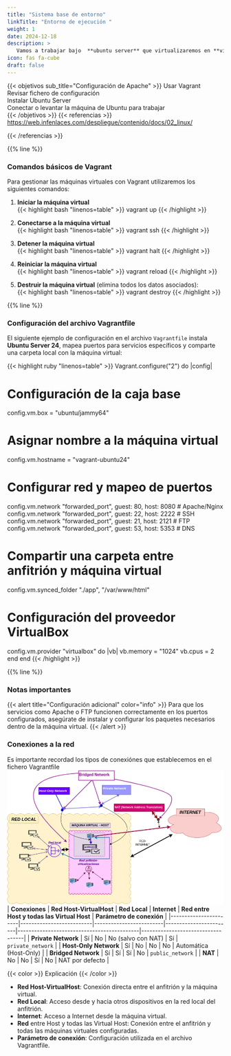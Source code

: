 ```yaml
---
title: "Sistema base de entorno"
linkTitle: "Entorno de ejecución "
weight: 1
date: 2024-12-18
description: >
   Vamos a trabajar bajo  **ubuntu server** que virtualizaremos en **virtual box** usando **vagrant**.
icon: fas fa-cube
draft: false
---
```


{{< objetivos sub_title="Configuración de Apache" >}}
Usar Vagrant  
Revisar fichero de configuración  
Instalar Ubuntu Server  
Conectar o levantar la máquina de Ubuntu para trabajar  
{{< /objetivos >}}
{{< referencias  >}}
https://web.infenlaces.com/despliegue/contenido/docs/02_linux/

{{< /referencias >}}
  
{{% line %}}

### **Comandos básicos de Vagrant**

Para gestionar las máquinas virtuales con Vagrant utilizaremos los siguientes comandos:

1. **Iniciar la máquina virtual**  
   {{< highlight bash "linenos=table" >}}
   vagrant up
   {{< /highlight >}}

2. **Conectarse a la máquina virtual**  
   {{< highlight bash "linenos=table" >}}
   vagrant ssh
   {{< /highlight >}}

3. **Detener la máquina virtual**  
   {{< highlight bash "linenos=table" >}}
   vagrant halt
   {{< /highlight >}}

4. **Reiniciar la máquina virtual**  
   {{< highlight bash "linenos=table" >}}
   vagrant reload
   {{< /highlight >}}

5. **Destruir la máquina virtual** (elimina todos los datos asociados):  
   {{< highlight bash "linenos=table" >}}
   vagrant destroy
   {{< /highlight >}}

{{% line %}}

### **Configuración del archivo Vagrantfile**

El siguiente ejemplo de configuración en el archivo `Vagrantfile` instala **Ubuntu Server 24**, mapea puertos para servicios específicos y comparte una carpeta local con la máquina virtual:

{{< highlight ruby "linenos=table" >}}
Vagrant.configure("2") do |config|
# Configuración de la caja base
config.vm.box = "ubuntu/jammy64"

# Asignar nombre a la máquina virtual
config.vm.hostname = "vagrant-ubuntu24"

# Configurar red y mapeo de puertos
config.vm.network "forwarded_port", guest: 80, host: 8080  # Apache/Nginx
config.vm.network "forwarded_port", guest: 22, host: 2222  # SSH
config.vm.network "forwarded_port", guest: 21, host: 2121  # FTP
config.vm.network "forwarded_port", guest: 53, host: 5353  # DNS

# Compartir una carpeta entre anfitrión y máquina virtual
config.vm.synced_folder "./app", "/var/www/html"

# Configuración del proveedor VirtualBox
config.vm.provider "virtualbox" do |vb|
vb.memory = "1024"
vb.cpus = 2
end
end
{{< /highlight >}}

{{% line %}}

### **Notas importantes**

{{< alert title="Configuración adicional" color="info" >}}
Para que los servicios como Apache o FTP funcionen correctamente en los puertos configurados, asegúrate de instalar y configurar los paquetes necesarios dentro de la máquina virtual.
{{< /alert >}}

### Conexiones a la red
Es importante recordad los tipos de conexiónes que establecemos en el fichero Vagrantfile
![net_vagrant.webp](net_vagrant.webp)
| **Conexiones**       | **Red Host-VirtualHost** | **Red Local**          | **Internet**          | **Red entre Host y todas las Virtual Host** | **Parámetro de conexión**        |
|-----------------------|--------------------------|-------------------------|------------------------|--------------------------------------------|-----------------------------------|
| **Private Network**   | Sí                      | No                      | No (salvo con NAT)    | Sí                                         | `private_network`                |
| **Host-Only Network** | Sí                      | No                      | No                    | No                                         | Automática (Host-Only)           |
| **Bridged Network**   | Sí                      | Sí                      | Sí                    | No                                         | `public_network`                 |
| **NAT**               | No                      | No                      | Sí                    | No                                         | NAT por defecto                  |

{{< color >}} Explicación {{< /color >}}
* **Red Host-VirtualHost**: Conexión directa entre el anfitrión y la máquina virtual.
* **Red Local**: Acceso desde y hacia otros dispositivos en la red local del anfitrión.
* **Internet**: Acceso a Internet desde la máquina virtual.
* **Red** entre Host y todas las Virtual Host: Conexión entre el anfitrión y todas las máquinas virtuales configuradas.
* **Parámetro de conexión**: Configuración utilizada en el archivo Vagrantfile.
